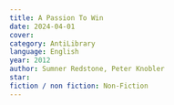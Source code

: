 ```yaml
---
title: A Passion To Win
date: 2024-04-01
cover: 
category: AntiLibrary
language: English
year: 2012
author: Sumner Redstone, Peter Knobler
star: 
fiction / non fiction: Non-Fiction
---
```

